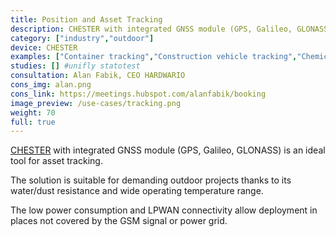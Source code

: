 ```yaml
---
title: Position and Asset Tracking
description: CHESTER with integrated GNSS module (GPS, Galileo, GLONASS) is an ideal tool for asset tracking in logistics, agriculture, or industry.
category: ["industry","outdoor"]
device: CHESTER
examples: ["Container tracking","Construction vehicle tracking","Chemical toilets tracking","Large object tracking in outdoor areas"]
studies: [] #unifly statotest
consultation: Alan Fabik, CEO HARDWARIO
cons_img: alan.png
cons_link: https://meetings.hubspot.com/alanfabik/booking
image_preview: /use-cases/tracking.png
weight: 70
full: true
---
```


[CHESTER](/chester/) with integrated GNSS module (GPS, Galileo, GLONASS) is an ideal tool for asset tracking.

The solution is suitable for demanding outdoor projects thanks to its water/dust resistance and wide operating temperature range.

The low power consumption and LPWAN connectivity allow deployment in places not covered by the GSM signal or power grid.
